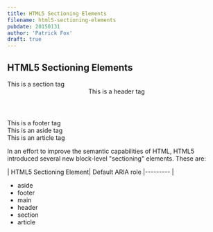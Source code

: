 ```yaml
---
title: HTML5 Sectioning Elements
filename: html5-sectioning-elements
pubdate: 20150131
author: 'Patrick Fox'
draft: true
---
```


<h2 data-page-title>HTML5 Sectioning Elements</h2>

<section>This is a section tag</section>
<header>This is a header tag</header>
<footer>This is a footer tag</footer>
<aside>This is an aside tag</aside>
<article>This is an article tag</article>

In an effort to improve the semantic capabilities of HTML, HTML5 introduced several new block-level "sectioning" elements. These are:

| HTML5 Sectioning Element| Default ARIA role
|---------				|			
- aside
- footer
- main
- header
- section
- article